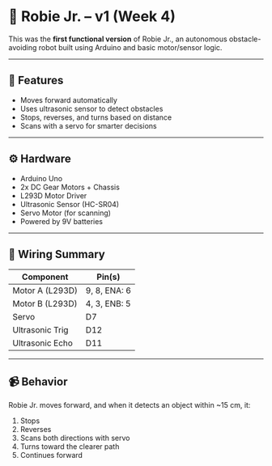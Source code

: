 # 🤖 Robie Jr. – v1 (Week 4)

This was the **first functional version** of Robie Jr., an autonomous obstacle-avoiding robot built using Arduino and basic motor/sensor logic.

---

## 🔧 Features

- Moves forward automatically
- Uses ultrasonic sensor to detect obstacles
- Stops, reverses, and turns based on distance
- Scans with a servo for smarter decisions

---

## ⚙️ Hardware

- Arduino Uno
- 2x DC Gear Motors + Chassis
- L293D Motor Driver
- Ultrasonic Sensor (HC-SR04)
- Servo Motor (for scanning)
- Powered by 9V batteries

---

## 🚦 Wiring Summary

| Component        | Pin(s)        |
|------------------|---------------|
| Motor A (L293D)  | 9, 8, ENA: 6  |
| Motor B (L293D)  | 4, 3, ENB: 5  |
| Servo            | D7            |
| Ultrasonic Trig  | D12           |
| Ultrasonic Echo  | D11           |

---

## 📹 Behavior

Robie Jr. moves forward, and when it detects an object within ~15 cm, it:
1. Stops
2. Reverses
3. Scans both directions with servo
4. Turns toward the clearer path
5. Continues forward
